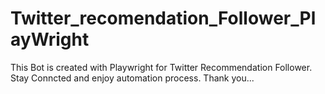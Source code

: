 # Twitter_recomendation_Follower_PlayWright
This Bot is created with Playwright for Twitter Recommendation Follower.
Stay Conncted and enjoy automation process.
Thank you...
